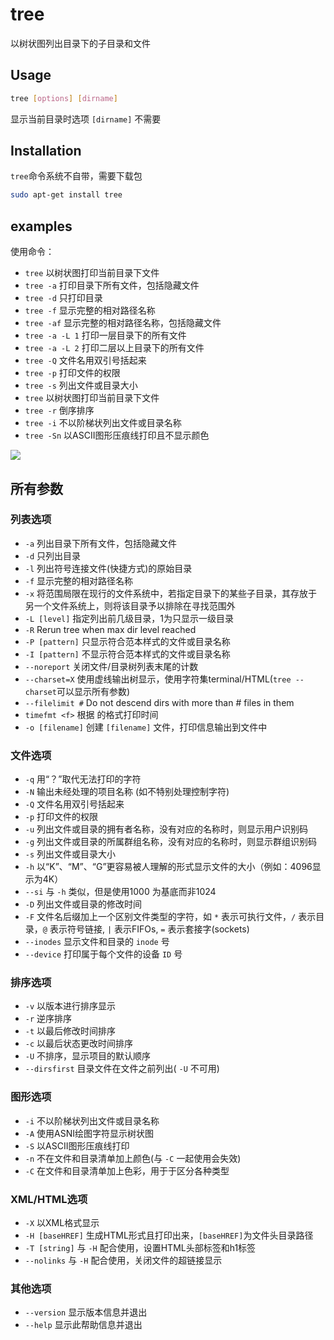 # tree
以树状图列出目录下的子目录和文件

## Usage
```sh
tree [options] [dirname]
```
显示当前目录时选项 `[dirname]` 不需要

## Installation
`tree`命令系统不自带，需要下载包

```sh
sudo apt-get install tree
```
## examples
使用命令：
* `tree` 以树状图打印当前目录下文件
* `tree -a` 打印目录下所有文件，包括隐藏文件
* `tree -d` 只打印目录
* `tree -f` 显示完整的相对路径名称
* `tree -af` 显示完整的相对路径名称，包括隐藏文件
* `tree -a -L 1` 打印一层目录下的所有文件
* `tree -a -L 2` 打印二层以上目录下的所有文件
* `tree -Q` 文件名用双引号括起来
* `tree -p` 打印文件的权限
* `tree -s` 列出文件或目录大小
* `tree` 以树状图打印当前目录下文件
* `tree -r` 倒序排序
* `tree -i` 不以阶梯状列出文件或目录名称
* `tree -Sn` 以ASCII图形压痕线打印且不显示颜色

![](http://i.imgur.com/djEDUjt.gif)

## 所有参数

### 列表选项
* `-a` 列出目录下所有文件，包括隐藏文件
* `-d` 只列出目录
* `-l` 列出符号连接文件(快捷方式)的原始目录
* `-f` 显示完整的相对路径名称
* `-x` 将范围局限在现行的文件系统中，若指定目录下的某些子目录，其存放于另一个文件系统上，则将该目录予以排除在寻找范围外
* `-L [level]` 指定列出前几级目录，1为只显示一级目录
* `-R` Rerun tree when max dir level reached
* `-P [pattern]` 只显示符合范本样式的文件或目录名称
* `-I [pattern]` 不显示符合范本样式的文件或目录名称
* `--noreport` 关闭文件/目录树列表末尾的计数
* `--charset=X` 使用虚线输出树显示，使用字符集terminal/HTML(`tree --charset`可以显示所有参数)
* `--filelimit #` Do not descend dirs with more than # files in them
* `timefmt <f>` 根据 <f>的格式打印时间
* `-o [filename]` 创建 `[filename]` 文件，打印信息输出到文件中

### 文件选项
* `-q` 用“？”取代无法打印的字符
* `-N` 输出未经处理的项目名称 (如不特别处理控制字符)
* `-Q` 文件名用双引号括起来
* `-p` 打印文件的权限
* `-u` 列出文件或目录的拥有者名称，没有对应的名称时，则显示用户识别码
* `-g` 列出文件或目录的所属群组名称，没有对应的名称时，则显示群组识别码
* `-s` 列出文件或目录大小
* `-h` 以“K”、“M”、“G”更容易被人理解的形式显示文件的大小（例如：4096显示为4K）
* `--si` 与 `-h` 类似，但是使用1000 为基底而非1024
* `-D` 列出文件或目录的修改时间
* `-F` 文件名后缀加上一个区别文件类型的字符，如 `*` 表示可执行文件，`/` 表示目录，`@` 表示符号链接, `|` 表示FIFOs, `=` 表示套接字(sockets)
* `--inodes` 显示文件和目录的 `inode` 号
* `--device` 打印属于每个文件的设备 `ID` 号

### 排序选项
* `-v` 以版本进行排序显示
* `-r` 逆序排序
* `-t` 以最后修改时间排序
* `-c` 以最后状态更改时间排序
* `-U` 不排序，显示项目的默认顺序
* `--dirsfirst` 目录文件在文件之前列出( `-U` 不可用)

### 图形选项
* `-i` 不以阶梯状列出文件或目录名称
* `-A` 使用ASNI绘图字符显示树状图
* `-S` 以ASCII图形压痕线打印
* `-n` 不在文件和目录清单加上颜色(与 `-C` 一起使用会失效)
* `-C` 在文件和目录清单加上色彩，用于于区分各种类型

### XML/HTML选项
* `-X` 以XML格式显示
* `-H [baseHREF]` 生成HTML形式且打印出来，`[baseHREF]`为文件头目录路径
* `-T [string]` 与 `-H` 配合使用，设置HTML头部标签和h1标签
* `--nolinks` 与 `-H` 配合使用，关闭文件的超链接显示

### 其他选项
* `--version` 显示版本信息并退出
* `--help` 显示此帮助信息并退出
